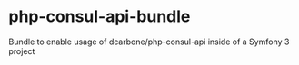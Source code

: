 # php-consul-api-bundle
Bundle to enable usage of dcarbone/php-consul-api inside of a Symfony 3 project

